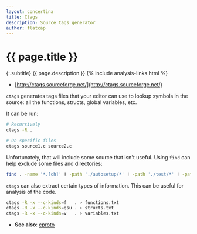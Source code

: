 ```yaml
---
layout: concertina
title: Ctags
description: Source tags generator
author: flatcap
---
```


# {{ page.title }}

{:.subtitle}
{{ page.description }}
{% include analysis-links.html %}

- [http://ctags.sourceforge.net/](http://ctags.sourceforge.net/)

`ctags` generates tags files that your editor can use to lookup symbols in the source:
all the functions, structs, global variables, etc.

It can be run:

```sh
# Recursively
ctags -R .

# On specific files
ctags source1.c source2.c
```

Unfortunately, that will include some source that isn't useful.
Using `find` can help exclude some files and directories:

```sh
find . -name '*.[ch]' ! -path './autosetup/*' ! -path './test/*' ! -path './doc/*' ! -path './pgp*.c' | cut -b3- | xargs ctags
```

`ctags` can also extract certain types of information.
This can be useful for analysis of the code.

```sh
ctags -R -x --c-kinds=f   . > functions.txt
ctags -R -x --c-kinds=gsu . > structs.txt
ctags -R -x --c-kinds=v   . > variables.txt
```

- **See also**: [cproto](cproto.html)

